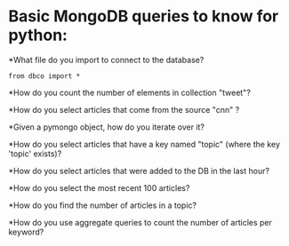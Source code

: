 # Basic MongoDB queries to know for python:

*What file do you import to connect to the database?

```
from dbco import *
```

*How do you count the number of elements in collection "tweet"?

*How do you select articles that come from the source "cnn" ?

*Given a pymongo object, how do you iterate over it?

*How do you select articles that have a key named "topic" (where the key 'topic' exists)?

*How do you select articles that were added to the DB in the last hour?

*How do you select the most recent 100 articles?

*How do you find the number of articles in a topic?

*How do you use aggregate queries to count the number of articles per keyword?
